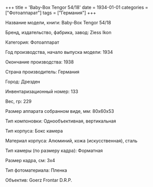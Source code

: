 +++
title = 'Baby-Box Tengor 54/18'
date = 1934-01-01
categories = ["Фотоаппарат"]
tags = ["Германия"]
+++

Название модели, книги: Baby-Box Tengor 54/18

Бренд, издательство, фабрика, завод: Ziess Ikon

Категория: Фотоаппарат

Год производства, начало выпуска модели: 1934

Окончание производства: 1938

Страна производитель: Германия

Город: Дрезден

Инвентаризационный номер: 133

Вес, гр: 229

Размер аппарата  собранном виде, мм: 80х60х53

Тип компоновки: Однообъективная, вертикальная

Тип корпуса: Бокс камера

Материал корпуса: Алюминий, кожа (искусственная), сталь

Тип камеры (по размеру кадра): Форматная

Размер кадра, см: 3х4

Тип фотоматериала: Пленка

Объектив: Goerz Frontar
 D.R.P.

